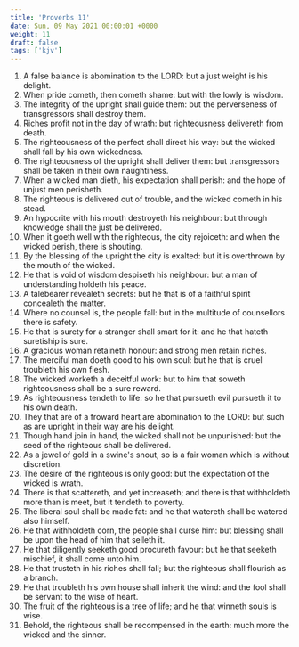 ```yaml
---
title: 'Proverbs 11'
date: Sun, 09 May 2021 00:00:01 +0000
weight: 11
draft: false
tags: ['kjv'] 
---
```


1. A false balance is abomination to the LORD: but a just weight is his delight.
2. When pride cometh, then cometh shame: but with the lowly is wisdom.
3. The integrity of the upright shall guide them: but the perverseness of transgressors shall destroy them.
4. Riches profit not in the day of wrath: but righteousness delivereth from death.
5. The righteousness of the perfect shall direct his way: but the wicked shall fall by his own wickedness.
6. The righteousness of the upright shall deliver them: but transgressors shall be taken in their own naughtiness.
7. When a wicked man dieth, his expectation shall perish: and the hope of unjust men perisheth.
8. The righteous is delivered out of trouble, and the wicked cometh in his stead.
9. An hypocrite with his mouth destroyeth his neighbour: but through knowledge shall the just be delivered.
10. When it goeth well with the righteous, the city rejoiceth: and when the wicked perish, there is shouting.
11. By the blessing of the upright the city is exalted: but it is overthrown by the mouth of the wicked.
12. He that is void of wisdom despiseth his neighbour: but a man of understanding holdeth his peace.
13. A talebearer revealeth secrets: but he that is of a faithful spirit concealeth the matter.
14. Where no counsel is, the people fall: but in the multitude of counsellors there is safety.
15. He that is surety for a stranger shall smart for it: and he that hateth suretiship is sure.
16. A gracious woman retaineth honour: and strong men retain riches.
17. The merciful man doeth good to his own soul: but he that is cruel troubleth his own flesh.
18. The wicked worketh a deceitful work: but to him that soweth righteousness shall be a sure reward.
19. As righteousness tendeth to life: so he that pursueth evil pursueth it to his own death.
20. They that are of a froward heart are abomination to the LORD: but such as are upright in their way are his delight.
21. Though hand join in hand, the wicked shall not be unpunished: but the seed of the righteous shall be delivered.
22. As a jewel of gold in a swine's snout, so is a fair woman which is without discretion.
23. The desire of the righteous is only good: but the expectation of the wicked is wrath.
24. There is that scattereth, and yet increaseth; and there is that withholdeth more than is meet, but it tendeth to poverty.
25. The liberal soul shall be made fat: and he that watereth shall be watered also himself.
26. He that withholdeth corn, the people shall curse him: but blessing shall be upon the head of him that selleth it.
27. He that diligently seeketh good procureth favour: but he that seeketh mischief, it shall come unto him.
28. He that trusteth in his riches shall fall; but the righteous shall flourish as a branch.
29. He that troubleth his own house shall inherit the wind: and the fool shall be servant to the wise of heart.
30. The fruit of the righteous is a tree of life; and he that winneth souls is wise.
31. Behold, the righteous shall be recompensed in the earth: much more the wicked and the sinner.
